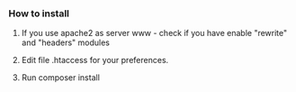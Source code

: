 ### How to install

1. If you use apache2 as server www - check if you have enable "rewrite" and "headers" modules

2. Edit file .htaccess for your preferences.

3. Run composer install
